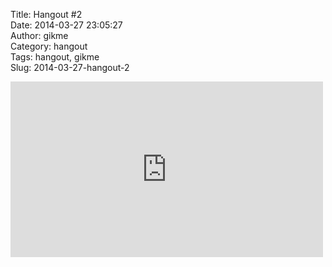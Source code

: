 Title: Hangout #2  
Date: 2014-03-27 23:05:27  
Author: gikme  
Category: hangout  
Tags: hangout, gikme  
Slug: 2014-03-27-hangout-2

<iframe width="500" height="281" id="youtube_iframe" src="https://www.youtube.com/embed/EHWRVmkRPvU?feature=oembed&amp;enablejsapi=1&amp;origin=http://safe.txmblr.com&amp;wmode=opaque" frameborder="0" allowfullscreen></iframe>
